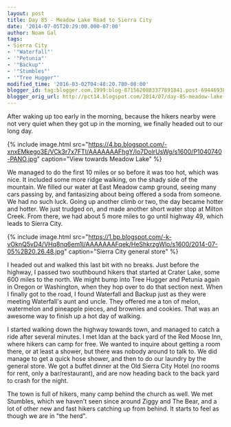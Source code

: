 ```yaml
---
layout: post
title: Day 85 - Meadow Lake Road to Sierra City
date: '2014-07-05T20:29:00.000-07:00'
author: Noam Gal
tags:
- Sierra City
- '"Waterfall"'
- '"Petunia"'
- '"Backup"'
- '"Stumbles"'
- '"Tree Hugger"'
modified_time: '2016-03-02T04:48:20.780-08:00'
blogger_id: tag:blogger.com,1999:blog-8715620883377891841.post-6944693899603357251
blogger_orig_url: http://pct14.blogspot.com/2014/07/day-85-meadow-lake-road-to-sierra-city.html
---
```

After waking up too early in the morning, because the hikers nearby were not very quiet when they got up in the morning, we finally headed out to our long day.

{% include image.html src="https://4.bp.blogspot.com/-xnxEMkego3E/VCk3r7x7FTI/AAAAAAAFhgY/lo7DolrUsWg/s1600/P1040740-PANO.jpg" caption="View towards Meadow Lake" %}

We managed to do the first 10 miles or so before it was too hot, which was nice. It included some more ridge walking, on the shady side of the mountain. We filled our water at East Meadow camp ground, seeing many cars passing by, and fantasizing about being offered a soda from someone. We had no such luck. Going up another climb or two, the day became hotter and hotter. We just trudged on, and made another short water stop at Milton Creek. From there, we had about 5 more miles to go until highway 49, which leads to Sierra City.

{% include image.html src="https://1.bp.blogspot.com/-k-vOknQ5vD4/VHq8nq6em1I/AAAAAAAFqek/HeShkrzgWlo/s1600/2014-07-05%2B20.26.48.jpg" caption="<span>Sierra City general store</span>" %}

I headed out and walked this last bit with no breaks. Just before the highway, I passed two southbound hikers that started at Crater Lake, some 600 miles to the north. We might bump into Tree Hugger and Petunia again in Oregon or Washington, when they hop over to do that section next. When I finally got to the road, I found Waterfall and Backup just as they were meeting Waterfall's aunt and uncle. They offered me a ton of melon, watermelon and pineapple pieces, and brownies and cookies. That was an awesome way to finish up a hot day of walking.

I started walking down the highway towards town, and managed to catch a ride after several minutes. I met Idan at the back yard of the Red Moose Inn, where hikers can camp for free. We wanted to inquire about getting a room there, or at least a shower, but there was nobody around to talk to. We did manage to get a quick hose shower, and then to do our laundry by the general store. We got a buffet dinner at the Old Sierra City Hotel (no rooms for rent, only a bar/restaurant), and are now heading back to the back yard to crash for the night. 

The town is full of hikers, many camp behind the church as well. We met Stumbles, which we haven't seen since around Ziggy and The Bear, and a lot of other new and fast hikers catching up from behind. It starts to feel as though we are in "the herd".
